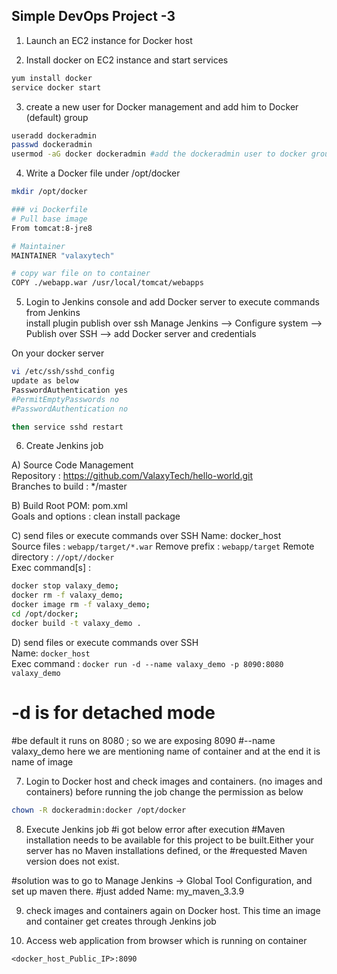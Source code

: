 ## Simple DevOps Project -3 


1. Launch an EC2 instance for Docker host

2. Install docker on EC2 instance and start services 
  ```sh 
  yum install docker
  service docker start
  ```

3. create a new user for Docker management and add him to Docker (default) group
```sh
useradd dockeradmin
passwd dockeradmin
usermod -aG docker dockeradmin #add the dockeradmin user to docker group

```

4. Write a Docker file under /opt/docker

```sh
mkdir /opt/docker

### vi Dockerfile
# Pull base image 
From tomcat:8-jre8 

# Maintainer
MAINTAINER "valaxytech" 

# copy war file on to container 
COPY ./webapp.war /usr/local/tomcat/webapps
```

5. Login to Jenkins console and add Docker server to execute commands from Jenkins  
install plugin publish over ssh
Manage Jenkins --> Configure system -->  Publish over SSH --> add Docker server and credentials

On your docker server
```sh
vi /etc/ssh/sshd_config
update as below
PasswordAuthentication yes
#PermitEmptyPasswords no
#PasswordAuthentication no

then service sshd restart

```
6. Create Jenkins job 

A) Source Code Management  
 Repository : https://github.com/ValaxyTech/hello-world.git  
 Branches to build : */master  

B) Build
 Root POM: pom.xml  
 Goals and options : clean install package  
 
C) send files or execute commands over SSH
 Name: docker_host  
 Source files	: `webapp/target/*.war`
 Remove prefix	: `webapp/target`
 Remote directory	: `//opt//docker`  
 Exec command[s]	: 
  ```sh
  docker stop valaxy_demo;
  docker rm -f valaxy_demo;
  docker image rm -f valaxy_demo;
  cd /opt/docker;
  docker build -t valaxy_demo .
  ```

D) send files or execute commands over SSH  
  Name: `docker_host`  
  Exec command	: `docker run -d --name valaxy_demo -p 8090:8080 valaxy_demo` 
 # -d is for detached mode
 #be default it runs on 8080 ; so we are exposing 8090
 #--name valaxy_demo here we are mentioning name of container and at the end it is name of image
  

7. Login to Docker host and check images and containers. (no images and containers)
before running the job change the permission as below 
 ```sh
chown -R dockeradmin:docker /opt/docker
 ```
8. Execute Jenkins job
#i got below error after execution
#Maven installation needs to be available for this project to be built.Either your server has no Maven installations defined, or the #requested Maven version does not exist.

#solution was to go to Manage Jenkins -> Global Tool Configuration, and set up maven there.
#just added Name: my_maven_3.3.9

9. check images and containers again on Docker host. This time an image and container get creates through Jenkins job

10. Access web application from browser which is running on container
```
<docker_host_Public_IP>:8090
```
